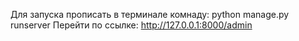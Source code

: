 Для запуска прописать в терминале комнаду: python manage.py runserver
Перейти по ссылке: http://127.0.0.1:8000/admin
